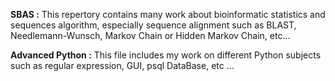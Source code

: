 **SBAS :** This repertory contains many work about bioinformatic statistics and sequences algorithm, especially sequence alignment such as BLAST, Needlemann-Wunsch, Markov Chain or Hidden Markov Chain, etc...  

**Advanced Python :** This file includes my work on different Python subjects such as regular expression, GUI, psql DataBase, etc ...
